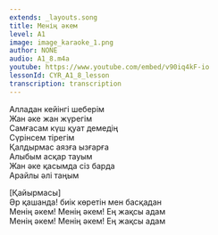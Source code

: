 ```yaml
---
extends: _layouts.song
title: Менің әкем
level: A1
image: image_karaoke_1.png
author: NONE
audio: A1_8.m4a
youtube: https://www.youtube.com/embed/v90iq4kF-io
lessonId: CYR_A1_8_lesson
transcription: transcription 
---
```

Алладан кейінгі шеберім  
Жан әке жан жүрегім  
Самғасам күш қуат демедің  
Сүрінсем тірегім  
Қалдырмас аязға ызғарға  
Алыбым асқар тауым  
Жан әке қасымда сіз барда  
Арайлы әлі таңым

\[Қайырмасы\]  
Әр қашанда\! биік көретін мен басқадан  
Менің әкем\! Менің әкем\! Ең жақсы адам  
Менің әкем\! Менің әкем\! Ең жақсы адам